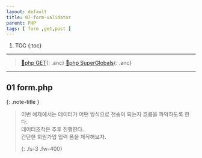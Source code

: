 ```yaml
---
layout: default
title: 07-form-validator
parent: PHP
tags: [ form ,get,post ]
---
```

 

1. TOC
{:toc}

---

>[🔗php GET](https://www.php.net/manual/en/reserved.variables.get.php){: .anc}
>[🔗php SuperGlobals](https://www.php.net/manual/en/language.variables.superglobals.php){: .anc}

---
## 01 form.php

{: .note-title }
> 이번 예제에서는 데이터가 어떤 방식으로 전송이 되는지 흐름을 파악하도록 한다.<br>
> 데이터조작은 추후 진행한다.<br>
> 간단한 회원가입 입력 폼을 제작해보자.<br>
> 
>{: .fs-3 .fw-400}


